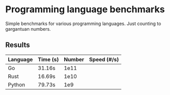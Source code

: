 # Programming language benchmarks

Simple benchmarks for various programming languages. Just counting to gargantuan numbers.

## Results

| Language | Time (s) | Number | Speed (#/s) |
| -------- | -------- | ------ | ----------- |
| Go       | 31.16s   | 1e11   |
| Rust     | 16.69s   | 1e10   |
| Python   | 79.73s   | 1e9    |
